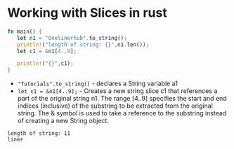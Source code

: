 # Working with Slices in rust

```rust
fn main() {
   let n1 = "Onelinerhub".to_string();
   println!("length of string: {}",n1.len());
   let c1 = &n1[4..9]; 

   println!("{}",c1);
}
```

- `"Tutorials".to_string()` - declares a String variable a1
- `let c1 = &n1[4..9];` - Creates a new string slice c1 that references a part of the original string n1. The range [4..9] specifies the start and end indices (inclusive) of the substring to be extracted from the original string. The & symbol is used to take a reference to the substring instead of creating a new String object.

```
length of string: 11
liner
```

